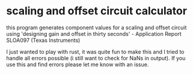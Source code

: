 # scaling and offset circuit calculator

this program generates component values for a scaling and offset circuit using 'designing gain and offset in thirty seconds' - Application Report SLOA097 (Texas Instruments)

I just wanted to play with rust, it was quite fun to make this and I tried to handle all errors possible (i still want to check for NaNs in output). If you use this and find errors please let me know with an issue.
